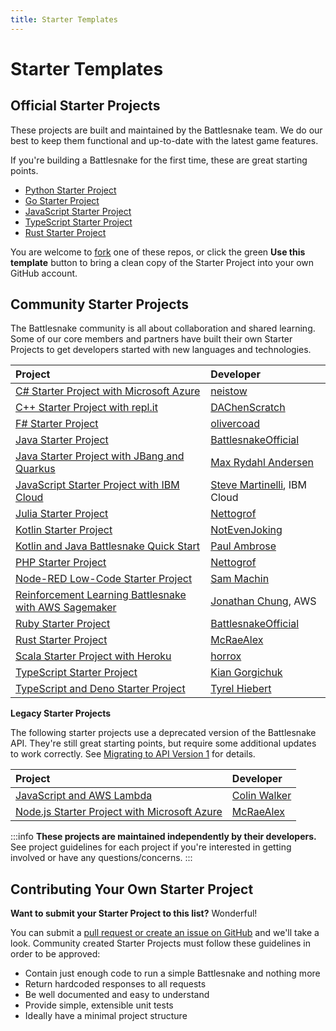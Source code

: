 ```yaml
---
title: Starter Templates
---
```


# Starter Templates

## Official Starter Projects

These projects are built and maintained by the Battlesnake team. We do our best to keep them functional and up-to-date with the latest game features.

If you're building a Battlesnake for the first time, these are great starting points.

* [Python Starter Project](https://github.com/battlesnakeofficial/starter-snake-python)
* [Go Starter Project](https://github.com/battlesnakeofficial/starter-snake-go)
* [JavaScript Starter Project](https://github.com/BattlesnakeOfficial/starter-snake-javascript)
* [TypeScript Starter Project](https://github.com/BattlesnakeOfficial/starter-snake-typescript)
* [Rust Starter Project](https://github.com/BattlesnakeOfficial/starter-snake-rust)

You are welcome to [fork](https://docs.github.com/en/get-started/quickstart/fork-a-repo) one of these repos, or click the green **Use this template** button to bring a clean copy of the Starter Project into your own GitHub account.

## Community Starter Projects

The Battlesnake community is all about collaboration and shared learning. Some of our core members and partners have built their own Starter Projects to get developers started with new languages and technologies.

| Project                                                                                                      | Developer                                                     |
| :----------------------------------------------------------------------------------------------------------- | :------------------------------------------------------------ |
| [C\# Starter Project with Microsoft Azure](https://github.com/neistow/battlesnake-starter-csharp)            | [neistow](https://github.com/neistow)                         |
| [C++ Starter Project with repl.it](https://github.com/DAChenScratch/Starter-Battlesnake-Cpp-with-replit)     | [DAChenScratch](https://github.com/DAChenScratch)             |
| [F\# Starter Project](https://github.com/olivercoad/battlesnake-starter-fsharp)                              | [olivercoad](https://github.com/olivercoad)                   |
| [Java Starter Project](https://github.com/battlesnakeofficial/starter-snake-java)                            | [BattlesnakeOfficial](https://github.com/BattlesnakeOfficial) |
| [Java Starter Project with JBang and Quarkus](https://github.com/jbangdev/jbang-battlesnake)                 | [Max Rydahl Andersen](https://github.com/maxandersen)         |
| [JavaScript Starter Project with IBM Cloud](https://github.com/IBM/starter-snake-node)                       | [Steve Martinelli](https://github.com/stevemar), IBM Cloud    |
| [Julia Starter Project](https://github.com/Nettogrof/starter-snake-julia)                                    | [Nettogrof](https://github.com/Nettogrof)                     |
| [Kotlin Starter Project](https://github.com/770grappenmaker/starter-snake-kotlin)                            | [NotEvenJoking](https://github.com/770grappenmaker)           |
| [Kotlin and Java Battlesnake Quick Start](https://github.com/pambrose/battlesnake-quickstart)                | [Paul Ambrose](https://github.com/pambrose)                   |
| [PHP Starter Project](https://github.com/Nettogrof/starter-snake-php)                                        | [Nettogrof](https://github.com/Nettogrof)                     |
| [Node-RED Low-Code Starter Project](https://flows.nodered.org/flow/6cbf34b31e1890bb7a638005bcc4f54b)         | [Sam Machin](https://github.com/sammachin)                    |
| [Reinforcement Learning Battlesnake with AWS Sagemaker](https://github.com/awslabs/sagemaker-battlesnake-ai) | [Jonathan Chung](https://github.com/jonomon), AWS             |
| [Ruby Starter Project](https://github.com/battlesnakeofficial/starter-snake-ruby)                            | [BattlesnakeOfficial](https://github.com/BattlesnakeOfficial) |
| [Rust Starter Project](https://github.com/mcraealex/rustysnake)                                              | [McRaeAlex](https://github.com/McRaeAlex)                     |
| [Scala Starter Project with Heroku](https://github.com/horrox/battlesnake-starter-scala)                     | [horrox](https://github.com/horrox)                           |
| [TypeScript Starter Project](https://github.com/kgorgi/starter-snake-node-ts)                                | [Kian Gorgichuk](https://github.com/kgorgi)                   |
| [TypeScript and Deno Starter Project](https://github.com/tyrelh/starter-snake-typescript-deno)               | [Tyrel Hiebert](https://github.com/tyrelh)                    |

**Legacy Starter Projects**

The following starter projects use a deprecated version of the Battlesnake API. They're still great starting points, but require some additional updates to work correctly. See [Migrating to API Version 1](./starter-templates.md) for details.

| Project                                                                                 | Developer                                   |
| :-------------------------------------------------------------------------------------- | :------------------------------------------ |
| [JavaScript and AWS Lambda](https://colinjfw.github.io/battlesnake-learn/)              | [Colin Walker](https://github.com/colinjfw) |
| [Node.js Starter Project with Microsoft Azure](https://github.com/mcraealex/AzureSnake) | [McRaeAlex](https://github.com/McRaeAlex)   |

:::info
**These projects are maintained independently by their developers.** See project guidelines for each project if you're interested in getting involved or have any questions/concerns.
:::

## Contributing Your Own Starter Project

**Want to submit your Starter Project to this list?** Wonderful!

You can submit a [pull request or create an issue on GitHub](https://github.com/BattlesnakeOfficial/docs) and we'll take a look. Community created Starter Projects must follow these guidelines in order to be approved:

* Contain just enough code to run a simple Battlesnake and nothing more
* Return hardcoded responses to all requests
* Be well documented and easy to understand
* Provide simple, extensible unit tests
* Ideally have a minimal project structure


